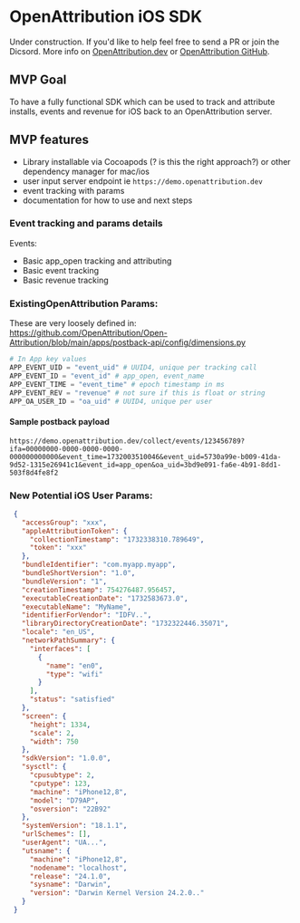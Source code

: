# OpenAttribution iOS SDK

Under construction. If you'd like to help feel free to send a PR or join the Dicsord. More info on [OpenAttribution.dev](https://openattribution.dev) or [OpenAttribution GitHub](https://github.com/OpenAttribution).

## MVP Goal

To have a fully functional SDK which can be used to track and attribute installs, events and revenue for iOS back to an OpenAttribution server.

## MVP features

- Library installable via Cocoapods (? is this the right approach?) or other dependency manager for mac/ios
- user input server endpoint ie `https://demo.openattribution.dev`
- event tracking with params
- documentation for how to use and next steps

### Event tracking and params details
Events:
- Basic app_open tracking and attributing
- Basic event tracking
- Basic revenue tracking

### ExistingOpenAttribution Params:

These are very loosely defined in:
https://github.com/OpenAttribution/Open-Attribution/blob/main/apps/postback-api/config/dimensions.py

```python
# In App key values
APP_EVENT_UID = "event_uid" # UUID4, unique per tracking call
APP_EVENT_ID = "event_id" # app_open, event_name
APP_EVENT_TIME = "event_time" # epoch timestamp in ms
APP_EVENT_REV = "revenue" # not sure if this is float or string
APP_OA_USER_ID = "oa_uid" # UUID4, unique per user
```

#### Sample postback payload
```
https://demo.openattribution.dev/collect/events/123456789?ifa=00000000-0000-0000-0000-000000000000&event_time=1732003510046&event_uid=5730a99e-b009-41da-9d52-1315e26941c1&event_id=app_open&oa_uid=3bd9e091-fa6e-4b91-8dd1-503f8d4fe8f2
```

### New Potential iOS User Params:

```json
 {
   "accessGroup": "xxx",
   "appleAttributionToken": {
     "collectionTimestamp": "1732338310.789649",
     "token": "xxx"
   },
   "bundleIdentifier": "com.myapp.myapp",
   "bundleShortVersion": "1.0",
   "bundleVersion": "1",
   "creationTimestamp": 754276487.956457,
   "executableCreationDate": "1732583673.0",
   "executableName": "MyName",
   "identifierForVendor": "IDFV..",
   "libraryDirectoryCreationDate": "1732322446.35071",
   "locale": "en_US",
   "networkPathSummary": {
     "interfaces": [
       {
         "name": "en0",
         "type": "wifi"
       }
     ],
     "status": "satisfied"
   },
   "screen": {
     "height": 1334,
     "scale": 2,
     "width": 750
   },
   "sdkVersion": "1.0.0",
   "sysctl": {
     "cpusubtype": 2,
     "cputype": 123,
     "machine": "iPhone12,8",
     "model": "D79AP",
     "osversion": "22B92"
   },
   "systemVersion": "18.1.1",
   "urlSchemes": [],
   "userAgent": "UA...",
   "utsname": {
     "machine": "iPhone12,8",
     "nodename": "localhost",
     "release": "24.1.0",
     "sysname": "Darwin",
     "version": "Darwin Kernel Version 24.2.0.."
   }
 }
```
